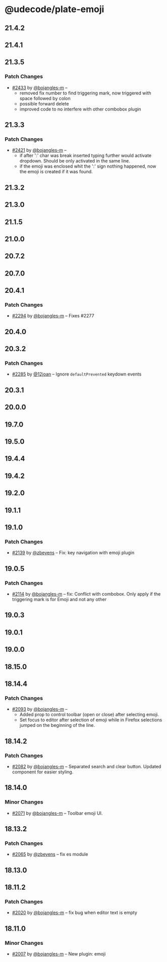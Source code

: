 # @udecode/plate-emoji

## 21.4.2

## 21.4.1

## 21.3.5

### Patch Changes

- [#2433](https://github.com/udecode/plate/pull/2433) by [@bojangles-m](https://github.com/bojangles-m) –
  - removed fix number to find triggering mark, now triggered with space followed by colon
  - possible forward delete
  - improved code to no interfere with other combobox plugin

## 21.3.3

### Patch Changes

- [#2421](https://github.com/udecode/plate/pull/2421) by [@bojangles-m](https://github.com/bojangles-m) –
  - if after ':' char was break inserted typing further would activate dropdown. Should be only activated in the same line.
  - if the emoji was enclosed whit the ':' sign nothing happened, now the emoji is created if it was found.

## 21.3.2

## 21.3.0

## 21.1.5

## 21.0.0

## 20.7.2

## 20.7.0

## 20.4.1

### Patch Changes

- [#2294](https://github.com/udecode/plate/pull/2294) by [@bojangles-m](https://github.com/bojangles-m) – Fixes #2277

## 20.4.0

## 20.3.2

### Patch Changes

- [#2285](https://github.com/udecode/plate/pull/2285) by [@12joan](https://github.com/12joan) – Ignore `defaultPrevented` keydown events

## 20.3.1

## 20.0.0

## 19.7.0

## 19.5.0

## 19.4.4

## 19.4.2

## 19.2.0

## 19.1.1

## 19.1.0

### Patch Changes

- [#2139](https://github.com/udecode/plate/pull/2139) by [@zbeyens](https://github.com/zbeyens) – Fix: key navigation with emoji plugin

## 19.0.5

### Patch Changes

- [#2114](https://github.com/udecode/plate/pull/2114) by [@bojangles-m](https://github.com/bojangles-m) – fix: Conflict with combobox. Only apply if the triggering mark is for Emoji and not any other

## 19.0.3

## 19.0.1

## 19.0.0

## 18.15.0

## 18.14.4

### Patch Changes

- [#2093](https://github.com/udecode/plate/pull/2093) by [@bojangles-m](https://github.com/bojangles-m) –
  - Added prop to control toolbar (open or close) after selecting emoji.
  - Set focus to editor after selection of emoji while in Firefox selections jumped on the beginning of the line.

## 18.14.2

### Patch Changes

- [#2082](https://github.com/udecode/plate/pull/2082) by [@bojangles-m](https://github.com/bojangles-m) – Separated search and clear button.
  Updated component for easier styling.

## 18.14.0

### Minor Changes

- [#2071](https://github.com/udecode/plate/pull/2071) by [@bojangles-m](https://github.com/bojangles-m) – Toolbar emoji UI.

## 18.13.2

### Patch Changes

- [#2065](https://github.com/udecode/plate/pull/2065) by [@zbeyens](https://github.com/zbeyens) – fix es module

## 18.13.0

## 18.11.2

### Patch Changes

- [#2020](https://github.com/udecode/plate/pull/2020) by [@bojangles-m](https://github.com/bojangles-m) – fix bug when editor text is empty

## 18.11.0

### Minor Changes

- [#2007](https://github.com/udecode/plate/pull/2007) by [@bojangles-m](https://github.com/bojangles-m) – New plugin: emoji

